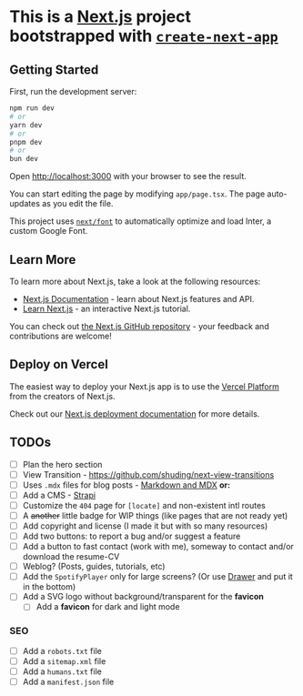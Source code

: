 # This is a [Next.js](https://nextjs.org/) project bootstrapped with [`create-next-app`](https://github.com/vercel/next.js/tree/canary/packages/create-next-app)

## Getting Started

First, run the development server:

```bash
npm run dev
# or
yarn dev
# or
pnpm dev
# or
bun dev
```

Open [http://localhost:3000](http://localhost:3000) with your browser to see the result.

You can start editing the page by modifying `app/page.tsx`. The page auto-updates as you edit the file.

This project uses [`next/font`](https://nextjs.org/docs/basic-features/font-optimization) to automatically optimize and load Inter, a custom Google Font.

## Learn More

To learn more about Next.js, take a look at the following resources:

- [Next.js Documentation](https://nextjs.org/docs) - learn about Next.js features and API.
- [Learn Next.js](https://nextjs.org/learn) - an interactive Next.js tutorial.

You can check out [the Next.js GitHub repository](https://github.com/vercel/next.js/) - your feedback and contributions are welcome!

## Deploy on Vercel

The easiest way to deploy your Next.js app is to use the [Vercel Platform](https://vercel.com/new?utm_medium=default-template&filter=next.js&utm_source=create-next-app&utm_campaign=create-next-app-readme) from the creators of Next.js.

Check out our [Next.js deployment documentation](https://nextjs.org/docs/deployment) for more details.

## TODOs

- [ ] Plan the hero section
- [ ] View Transition - <https://github.com/shuding/next-view-transitions>
- [ ] Uses `.mdx` files for blog posts - [Markdown and MDX](hhttps://nextjs.org/docs/app/building-your-application/configuring/mdx) **or:**
- [ ] Add a CMS - [Strapi](https://strapi.io/integrations/nextjs-cms)
- [ ] Customize the `404` page for `[locate]` and non-existent intl routes
- [ ] A ~~another~~ little badge for WIP things (like pages that are not ready yet)
- [ ] Add copyright and license (I made it but with so many resources)
- [ ] Add two buttons: to report a bug and/or suggest a feature
- [ ] Add a button to fast contact (work with me), someway to contact and/or download the resume-CV
- [ ] Weblog? (Posts, guides, tutorials, etc)
- [ ] Add the `SpotifyPlayer` only for large screens? (Or use [Drawer](https://daisyui.com/components/drawer/#drawer) and put it in the bottom)
- [ ] Add a SVG logo without background/transparent for the **favicon**
  - [ ] Add a **favicon** for dark and light mode

### SEO

- [ ] Add a `robots.txt` file
- [ ] Add a `sitemap.xml` file
- [ ] Add a `humans.txt` file
- [ ] Add a `manifest.json` file
